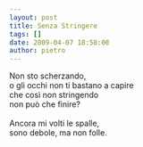 ```yaml
---
layout: post
title: Senza Stringere
tags: []
date: 2009-04-07 18:58:00
author: pietro
---
```

Non sto scherzando,<br/>o gli occhi non ti bastano a capire<br/>che così non stringendo<br/>non può che finire?<br/><br/>Ancora mi volti le spalle,<br/>sono debole, ma non folle.
